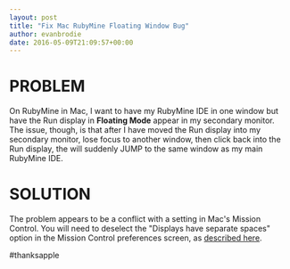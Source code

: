 ```yaml
---
layout: post
title: "Fix Mac RubyMine Floating Window Bug"
author: evanbrodie
date: 2016-05-09T21:09:57+00:00
---
```


PROBLEM
=====

On RubyMine in Mac, I want to have my RubyMine IDE in one window but have the Run display in **Floating Mode** appear in my secondary monitor.  The issue, though, is that after I have moved the Run display into my secondary monitor, lose focus to another window, then click back into the Run display, the will suddenly JUMP to the same window as my main RubyMine IDE.

SOLUTION
=====

The problem appears to be a conflict with a setting in Mac's Mission Control. You will need to deselect the "Displays have separate spaces" option in the Mission Control preferences screen, as [described here](http://apple.stackexchange.com/questions/116557/how-to-make-each-display-a-separate-space-yet-have-a-keyboard-shortcut-to-move).

#thanksapple
